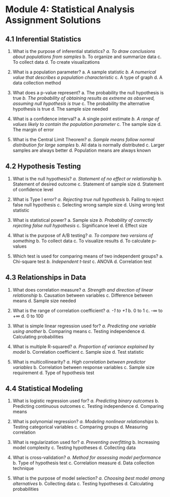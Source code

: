 # Module 4: Statistical Analysis Assignment Solutions

## 4.1 Inferential Statistics

1. What is the purpose of inferential statistics?
   _a. To draw conclusions about populations from samples_
   b. To organize and summarize data
   c. To collect data
   d. To create visualizations

2. What is a population parameter?
   a. A sample statistic
   _b. A numerical value that describes a population characteristic_
   c. A type of graph
   d. A data collection method

3. What does a p-value represent?
   a. The probability the null hypothesis is true
   _b. The probability of obtaining results as extreme as observed, assuming null hypothesis is true_
   c. The probability the alternative hypothesis is true
   d. The sample size needed

4. What is a confidence interval?
   a. A single point estimate
   _b. A range of values likely to contain the population parameter_
   c. The sample size
   d. The margin of error

5. What is the Central Limit Theorem?
   _a. Sample means follow normal distribution for large samples_
   b. All data is normally distributed
   c. Larger samples are always better
   d. Population means are always known

## 4.2 Hypothesis Testing

1. What is the null hypothesis?
   _a. Statement of no effect or relationship_
   b. Statement of desired outcome
   c. Statement of sample size
   d. Statement of confidence level

2. What is Type I error?
   _a. Rejecting true null hypothesis_
   b. Failing to reject false null hypothesis
   c. Selecting wrong sample size
   d. Using wrong test statistic

3. What is statistical power?
   a. Sample size
   _b. Probability of correctly rejecting false null hypothesis_
   c. Significance level
   d. Effect size

4. What is the purpose of A/B testing?
   _a. To compare two versions of something_
   b. To collect data
   c. To visualize results
   d. To calculate p-values

5. Which test is used for comparing means of two independent groups?
   a. Chi-square test
   _b. Independent t-test_
   c. ANOVA
   d. Correlation test

## 4.3 Relationships in Data

1. What does correlation measure?
   _a. Strength and direction of linear relationship_
   b. Causation between variables
   c. Difference between means
   d. Sample size needed

2. What is the range of correlation coefficient?
   _a. -1 to +1_
   b. 0 to 1
   c. -∞ to +∞
   d. 0 to 100

3. What is simple linear regression used for?
   _a. Predicting one variable using another_
   b. Comparing means
   c. Testing independence
   d. Calculating probabilities

4. What is multiple R-squared?
   _a. Proportion of variance explained by model_
   b. Correlation coefficient
   c. Sample size
   d. Test statistic

5. What is multicollinearity?
   _a. High correlation between predictor variables_
   b. Correlation between response variables
   c. Sample size requirement
   d. Type of hypothesis test

## 4.4 Statistical Modeling

1. What is logistic regression used for?
   _a. Predicting binary outcomes_
   b. Predicting continuous outcomes
   c. Testing independence
   d. Comparing means

2. What is polynomial regression?
   _a. Modeling nonlinear relationships_
   b. Testing categorical variables
   c. Comparing groups
   d. Measuring correlation

3. What is regularization used for?
   _a. Preventing overfitting_
   b. Increasing model complexity
   c. Testing hypotheses
   d. Collecting data

4. What is cross-validation?
   _a. Method for assessing model performance_
   b. Type of hypothesis test
   c. Correlation measure
   d. Data collection technique

5. What is the purpose of model selection?
   _a. Choosing best model among alternatives_
   b. Collecting data
   c. Testing hypotheses
   d. Calculating probabilities
